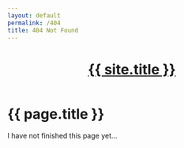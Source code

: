 ```yaml
---
layout: default
permalink: /404
title: 404 Not Found
---
```

<header>
  <h1 class="header-small">
    <a href="{{site.url}}{{site.baseurl}}">{{ site.title }}</a>
  </h1>
</header>
<div class="page">
  <h1 class="page-title">{{ page.title }}</h1>
  <span>I have not finished this page yet...</span>
</div>

